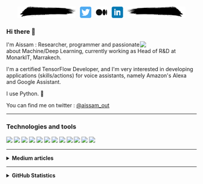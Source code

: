 <!--# [![aissam out header](./images/eye.png)](https://www.linkedin.com/in/aissam-outchakoucht/)-->

<p align='center'>
<img height="30" src="./images/art.png"></a>&nbsp;&nbsp;
<a href="https://twitter.com/aissam_out"><img height="30" src="./images/twitter.png"></a>&nbsp;&nbsp;
<a href="https://aissam-outchakoucht.medium.com/"><img height="30" src="./images/medium.png"></a>&nbsp;&nbsp;
<a href="https://www.linkedin.com/in/aissam-outchakoucht/"><img height="30" src="./images/linkedin.png"></a>&nbsp;&nbsp;
<img height="30" src="./images/artinverted.png"></a>
</p>

### Hi there 👋

 <p>
  <img width="150" align='right' src="https://s3.us-east-1.amazonaws.com/accredible-api-templates/15784284048332915386973343827272.png">
</p>

I'm Aissam : Researcher, programmer and passionate about Machine/Deep Learning, currently working as Head of R&D at MonarkIT, Marrakech.

I'm a certified TensorFlow Developer, and I'm very interested in developing applications (skills/actions) for voice assistants, namely Amazon's Alexa and Google Assistant.

I use Python. 🐍

You can find me on twitter : [@aissam_out](https://twitter.com/aissam_out) 

 ---
 
 ### Technologies and tools

![](https://img.shields.io/badge/Code-Python-informational?style=flat&logo=python&logoColor=white&color=2bbc8a)
![](https://img.shields.io/badge/DeepLearning-Tensorflow-informational?style=flat&logo=tensorflow&logoColor=white&color=2bbc8a)
![](https://img.shields.io/badge/DeepLearning-Keras-informational?style=flat&logo=keras&logoColor=white&color=2bbc8a)
![](https://img.shields.io/badge/Web-Flask-informational?style=flat&logo=flask&logoColor=white&color=2bbc8a)
![](https://img.shields.io/badge/Tool-Docker-informational?style=flat&logo=docker&logoColor=white&color=2bbc8a)
![](https://img.shields.io/badge/Tool-Git-informational?style=flat&logo=git&logoColor=white&color=2bbc8a)
![](https://img.shields.io/badge/Chatbot-Dialogflow-informational?style=flat&logo=dialogflow&logoColor=white&color=2bbc8a)
![](https://img.shields.io/badge/VoiceAssistant-Alexa-informational?style=flat&logo=amazon&logoColor=white&color=2bbc8a)
![](https://img.shields.io/badge/PaaS-Heroku-informational?style=flat&logo=heroku&logoColor=white&color=2bbc8a)
![](https://img.shields.io/badge/RTDataBase-Firebase-informational?style=flat&logo=firebase&logoColor=white&color=2bbc8a)
![](https://img.shields.io/badge/OS-Linux-informational?style=flat&logo=linux&logoColor=white&color=2bbc8a)
![](https://img.shields.io/badge/OS-Windows-informational?style=flat&logo=windows&logoColor=white&color=2bbc8a)

 ---

<details>
<summary><b>Medium articles</b></summary>
 <p>
  <img width="150" align='right' src="./images/medium.png">
</p>

[Alexa Skills with Python : An Introduction](https://aissam-outchakoucht.medium.com/alexa-skills-with-python-an-introduction-f95175f9e7c3)<br>
> The first post of a series of tutorials about how to develop Alexa skills using Python.
 
[How to get the TensorFlow Developer Certificate using free Colab](https://aissam-outchakoucht.medium.com/how-to-get-the-tensorflow-developer-certificate-using-free-colab-675d2397445f)<br>
> My thoughts about the TensorFlow Developer Certificate and how I managed to successfully prepare and pass the exam.

[Deploy multiple Flask Applications using Nginx and Gunicorn](https://towardsdatascience.com/deploy-multiple-flask-applications-using-nginx-and-gunicorn-16f8f7865497))<br>
> A journey through the process of deploying multiple Flask Applications on a Linux server using Nginx and Gunicorn.

[A guide to building WhatsApp chatbots using Dialogflow and FireBase](https://towardsdatascience.com/a-guide-to-building-whatsapp-chatbots-using-dialogflow-and-firebase-4ff5e904ac3)<br>
> A step-by-step tutorial to create smart chatbots for your business and have them to interact with your backend <br>

[Machine Learning in production: Keras, Flask, Docker and Heroku](https://towardsdatascience.com/machine-learning-in-production-keras-flask-docker-and-heroku-933b5f885459)<br>
> Pipeline for ML/DL solutions: Build the model, create an API to interact with it, containerize it and deploy it <br>

[Emergence as the starting point to Artificial General Intelligence](https://aissam-outchakoucht.medium.com/emergence-as-the-starting-point-to-artificial-general-intelligence-a789ecce388b)<br>
> What made humans unique and therefore let them triumph over this planet, is their ability to add flexibility to the common ingredients of emergence: number and cooperation

</details>

 ---
<details>
<summary><b>GitHub Statistics</b></summary>

<p>
<img src="https://github-readme-stats.vercel.app/api/index/?username=aissam-out&hide=issues&theme=radical&show_icons=true&count_private=true" />
</p>

</details>

